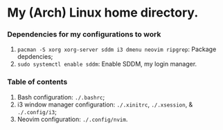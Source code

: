 # My (Arch) Linux home directory.

### Dependencies for my configurations to work
1. `pacman -S xorg xorg-server sddm i3 dmenu neovim ripgrep`: Package depdencies;
2. `sudo systemctl enable sddm`: Enable SDDM, my login manager.

### Table of contents
1. Bash configuration: `./.bashrc`;
2. i3 window manager configuration: `./.xinitrc`, `./.xsession`, & `./.config/i3`;
3. Neovim configuration: `./.config/nvim`.
